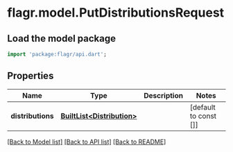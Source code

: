 # flagr.model.PutDistributionsRequest

## Load the model package
```dart
import 'package:flagr/api.dart';
```

## Properties
Name | Type | Description | Notes
------------ | ------------- | ------------- | -------------
**distributions** | [**BuiltList&lt;Distribution&gt;**](Distribution.md) |  | [default to const []]

[[Back to Model list]](../README.md#documentation-for-models) [[Back to API list]](../README.md#documentation-for-api-endpoints) [[Back to README]](../README.md)


